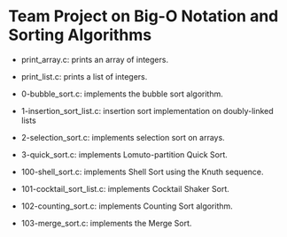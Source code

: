 # Team Project on Big-O Notation and Sorting Algorithms

* print_array.c: prints an array of integers.

* print_list.c: prints a list of integers.

* 0-bubble_sort.c: implements the bubble sort algorithm.

* 1-insertion_sort_list.c: insertion sort implementation on doubly-linked lists

* 2-selection_sort.c: implements selection sort on arrays.

* 3-quick_sort.c: implements Lomuto-partition Quick Sort.


* 100-shell_sort.c: implements Shell Sort using the Knuth sequence.

* 101-cocktail_sort_list.c: implements Cocktail Shaker Sort.

* 102-counting_sort.c: implements Counting Sort algorithm.

* 103-merge_sort.c: implements the Merge Sort.


